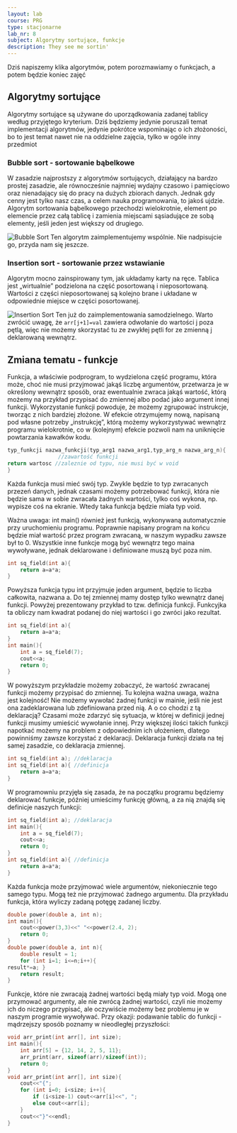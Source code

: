 ```yaml
---
layout: lab
course: PRG
type: stacjonarne
lab_nr: 8
subject: Algorytmy sortujące, funkcje
description: They see me sortin'
---
```

Dziś napiszemy klika algorytmów, potem porozmawiamy o funkcjach, a potem będzie koniec zajęć

## Algorytmy sortujące

Algorytmy sortujące są używane do uporządkowania zadanej tablicy według przyjętego kryterium. Dziś będziemy jedynie poruszali temat implementacji algorytmów, jedynie pokrótce wspominając o ich złożoności, bo to jest temat nawet nie na oddzielne zajęcia, tylko w ogóle inny przedmiot

### Bubble sort - sortowanie bąbelkowe

W zasadzie najprostszy z algorytmów sortujących, działający na bardzo prostej zasadzie, ale równocześnie najmniej wydajny czasowo i pamięciowo oraz nienadający się do pracy na dużych zbiorach danych. Jednak gdy cenny jest tylko nasz czas, a celem nauka programowania, to jakoś ujdzie.
Algorytm sortowania bąbelkowego przechodzi wielokrotnie, element po elemencie przez całą tablicę i zamienia miejscami sąsiadujące ze sobą elementy, jeśli jeden jest większy od drugiego.

![Bubble Sort](../_site/assets/PRG/bubblesort.png)
Ten algorytm zaimplementujemy wspólnie. Nie nadpisujcie go, przyda nam się jeszcze.

### Insertion sort - sortowanie przez wstawianie

Algorytm mocno zainspirowany tym, jak układamy karty na ręce. Tablica jest „wirtualnie” podzielona na część posortowaną i nieposortowaną. Wartości z części nieposortowanej są kolejno brane i układane w odpowiednie miejsce w części posortowanej.

![Insertion Sort](../_site/assets/PRG/insertionsort.png)
Ten już do zaimplementowania samodzielnego. Warto zwrócić uwagę, że ```arr[j+1]=val``` zawiera odwołanie do wartości j poza pętlą, więc nie możemy skorzystać tu ze zwykłej pętli for ze zmienną j deklarowaną wewnątrz.

## Zmiana tematu - funkcje

Funkcja, a właściwie podprogram, to wydzielona część programu, która może, choć nie musi przyjmować jakąś liczbę argumentów, przetwarza je w określony wewnątrz sposób, oraz ewentualnie zwraca jakąś wartość, którą możemy na przykład przypisać do zmiennej albo podać jako argument innej funkcji. Wykorzystanie funkcji powoduje, że możemy zgrupować instrukcje, tworząc z nich bardziej złożone. W efekcie otrzymujemy nową, napisaną pod własne potrzeby „instrukcję”, którą możemy wykorzystywać wewnątrz programu wielokrotnie, co w (kolejnym) efekcie pozwoli nam na uniknięcie powtarzania kawałków kodu.

```c++
typ_funkcji nazwa_funkcji(typ_arg1 nazwa_arg1,typ_arg_n nazwa_arg_n){ 
                //zawartość funkcji
return wartosc //zaleznie od typu, nie musi być w void
}
```

Każda funkcja musi mieć swój typ. Zwykle będzie to typ zwracanych przezeń danych, jednak czasami możemy potrzebować funkcji, która nie będzie sama w sobie zwracała żadnych wartości, tylko coś wykona, np. wypisze coś na ekranie. Wtedy taka funkcja będzie miała typ void.

Ważna uwaga: int main() również jest funkcją, wykonywaną automatycznie przy uruchomieniu programu. Poprawnie napisany program na końcu będzie miał wartość przez program zwracaną, w naszym wypadku zawsze był to 0. Wszystkie inne funkcje mogą być wewnątrz tego maina wywoływane, jednak deklarowane i definiowane muszą być poza nim.

```c++
int sq_field(int a){
    return a=a*a;
}
```
Powyższa funkcja typu int przyjmuje jeden argument, będzie to liczba całkowita, nazwana a. Do tej zmiennej mamy dostęp tylko wewnątrz danej funkcji. Powyżej prezentowany przykład to tzw. definicja funkcji. Funkcyjka ta obliczy nam kwadrat podanej do niej wartości i go zwróci jako rezultat.

```c++
int sq_field(int a){
    return a=a*a;
}
int main(){
    int a = sq_field(7);
    cout<<a;
    return 0;
}
```

W powyższym przykładzie możemy zobaczyć, że wartość zwracanej funkcji możemy przypisać do zmiennej. Tu kolejna ważna uwaga, ważna jest kolejność! Nie możemy wywołać żadnej funkcji w mainie, jeśli nie jest ona zadeklarowana lub zdefiniowana przed nią. A o co chodzi z tą deklaracją? Czasami może zdarzyć się sytuacja, w której w definicji jednej funkcji musimy umieścić wywołanie innej. Przy większej ilości takich funkcji napotkać możemy na
problem z odpowiednim ich ułożeniem, dlatego powinniśmy zawsze korzystać z deklaracji. Deklaracja funkcji działa na tej samej zasadzie, co deklaracja zmiennej.

```c++
int sq_field(int a); //deklaracja
int sq_field(int a){ //definicja
    return a=a*a;
}
```
W programowniu przyjęła się zasada, że na początku programu będziemy deklarować funkcje, później umieścimy funkcję główną, a za nią znajdą się definicje naszych funkcji:

```c++
int sq_field(int a); //deklaracja
int main(){
    int a = sq_field(7);
    cout<<a;
    return 0;
}
int sq_field(int a){ //definicja
    return a=a*a;
}
```

Każda funkcja może przyjmować wiele argumentów, niekoniecznie tego samego typu. Mogą też nie przyjmować żadnego argumentu. Dla przykładu funkcja, która wyliczy zadaną potęgę zadanej liczby.

```c++
double power(double a, int n);
int main(){
    cout<<power(3,3)<<" "<<power(2.4, 2);
    return 0;
}
double power(double a, int n){
    double result = 1;
    for (int i=1; i<=n;i++){
result*=a; }
    return result;
}
```
Funkcje, które nie zwracają żadnej wartości będą miały typ void. Mogą one przymować argumenty, ale nie zwrócą żadnej wartości, czyli nie możemy ich do niczego przypisać, ale oczywiście możemy bez problemu je w naszym programie wywoływać. Przy okazji: podawanie tablic do funkcji - mądrzejszy sposób poznamy w nieodległej przyszłości:

```c++
void arr_print(int arr[], int size);
int main(){
    int arr[5] = {12, 14, 2, 5, 11};
    arr_print(arr, sizeof(arr)/sizeof(int));
    return 0;
}
void arr_print(int arr[], int size){
    cout<<"{";
    for (int i=0; i<size; i++){
        if (i<size-1) cout<<arr[i]<<", ";
        else cout<<arr[i];
    }
    cout<<"}"<<endl;
}
```

